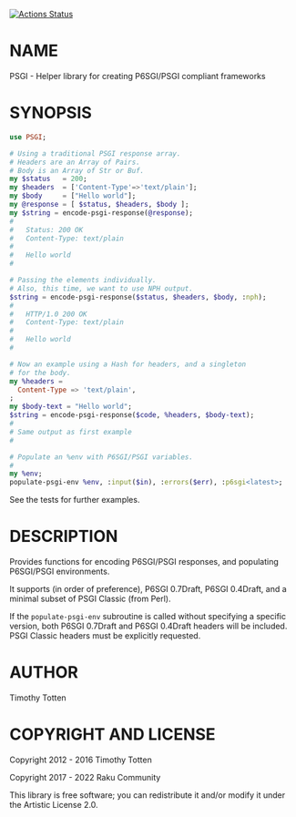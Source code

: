 [![Actions Status](https://github.com/raku-community-modules/PSGI/actions/workflows/test.yml/badge.svg)](https://github.com/raku-community-modules/PSGI/actions)

NAME
====

PSGI - Helper library for creating P6SGI/PSGI compliant frameworks

SYNOPSIS
========

```raku
use PSGI;

# Using a traditional PSGI response array.
# Headers are an Array of Pairs.
# Body is an Array of Str or Buf.
my $status   = 200;
my $headers  = ['Content-Type'=>'text/plain'];
my $body     = ["Hello world"];
my @response = [ $status, $headers, $body ];
my $string = encode-psgi-response(@response);
#
#   Status: 200 OK
#   Content-Type: text/plain
#
#   Hello world
#

# Passing the elements individually.
# Also, this time, we want to use NPH output.
$string = encode-psgi-response($status, $headers, $body, :nph);
#
#   HTTP/1.0 200 OK
#   Content-Type: text/plain
#
#   Hello world
#

# Now an example using a Hash for headers, and a singleton
# for the body.
my %headers =
  Content-Type => 'text/plain',
;
my $body-text = "Hello world";
$string = encode-psgi-response($code, %headers, $body-text);
#
# Same output as first example
#

# Populate an %env with P6SGI/PSGI variables.
#
my %env;
populate-psgi-env %env, :input($in), :errors($err), :p6sgi<latest>;
```

See the tests for further examples.

DESCRIPTION
===========

Provides functions for encoding P6SGI/PSGI responses, and populating P6SGI/PSGI environments.

It supports (in order of preference), P6SGI 0.7Draft, P6SGI 0.4Draft, and a minimal subset of PSGI Classic (from Perl).

If the `populate-psgi-env` subroutine is called without specifying a specific version, both P6SGI 0.7Draft and P6SGI 0.4Draft headers will be included. PSGI Classic headers must be explicitly requested.

AUTHOR
======

Timothy Totten

COPYRIGHT AND LICENSE
=====================

Copyright 2012 - 2016 Timothy Totten

Copyright 2017 - 2022 Raku Community

This library is free software; you can redistribute it and/or modify it under the Artistic License 2.0.

